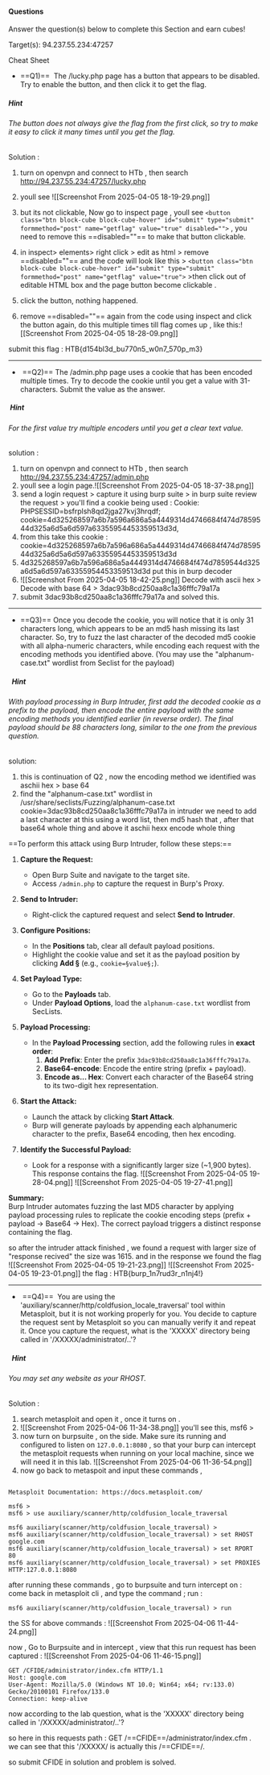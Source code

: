 #### Questions

Answer the question(s) below to complete this Section and earn cubes!

Target(s): 94.237.55.234:47257

Cheat Sheet

+ ==Q1)==  The /lucky.php page has a button that appears to be disabled. Try to enable the button, and then click it to get the flag.
##### Hint
###### The button does not always give the flag from the first click, so try to make it easy to click it many times until you get the flag.

Solution :  
1) turn on openvpn and connect to HTb , then search http://94.237.55.234:47257/lucky.php
2) youll see ![[Screenshot From 2025-04-05 18-19-29.png]]
3) but its not clickable, Now go to inspect page , youll see
`<button class="btn block-cube block-cube-hover" id="submit" type="submit" formmethod="post" name="getflag" value="true" disabled="">`  , you need to remove this  ==disabled=""== to make that button clickable. 

4) in inspect> elements> right click > edit as html > remove ==disabled=""== and the code will look like this >     `<button class="btn block-cube block-cube-hover" id="submit" type="submit" formmethod="post" name="getflag" value="true">`    >then click out of editable HTML box and the page button become clickable .
5) click the button, nothing happened.
6) remove ==disabled=""== again from the code  using inspect and click the button again, do this multiple times till flag comes up , like this:![[Screenshot From 2025-04-05 18-28-09.png]]

submit this flag : HTB{d154bl3d_bu770n5_w0n7_570p_m3}

---

-  ==Q2)== The /admin.php page uses a cookie that has been encoded multiple times. Try to decode the cookie until you get a value with 31-characters. Submit the value as the answer.
#####  Hint
###### For the first value try multiple encoders until you get a clear text value.

solution : 
1) turn on openvpn and connect to HTb , then search http://94.237.55.234:47257/admin.php
2) youll see a login page.![[Screenshot From 2025-04-05 18-37-38.png]]
3) send a login request > capture it using burp suite > in burp suite review the request >  you'll find a cookie being used :  Cookie: PHPSESSID=bsfrplsh8qd2jga27kvj3hrqdf; cookie=4d325268597a6b7a596a686a5a4449314d4746684f474d7859544d325a6d5a6d597a63355954453359513d3d,   
4) from this take this cookie :     cookie=4d325268597a6b7a596a686a5a4449314d4746684f474d7859544d325a6d5a6d597a63355954453359513d3d
5) 4d325268597a6b7a596a686a5a4449314d4746684f474d7859544d325a6d5a6d597a63355954453359513d3d    put this  in burp decoder
6) ![[Screenshot From 2025-04-05 18-42-25.png]] Decode with ascii hex > Decode with base 64 > 3dac93b8cd250aa8c1a36fffc79a17a 
7) submit 3dac93b8cd250aa8c1a36fffc79a17a and solved this.

---

- ==Q3)== Once you decode the cookie, you will notice that it is only 31 characters long, which appears to be an md5 hash missing its last character. So, try to fuzz the last character of the decoded md5 cookie with all alpha-numeric characters, while encoding each request with the encoding methods you identified above. (You may use the "alphanum-case.txt" wordlist from Seclist for the payload)
#####   Hint
###### With payload processing in Burp Intruder, first add the decoded cookie as a prefix to the payload, then encode the entire payload with the same encoding methods you identified earlier (in reverse order). The final payload should be 88 characters long, similar to the one from the previous question.

solution:
1) this is continuation of Q2 , now the encoding method we identified was aschii hex > base 64
2) find the "alphanum-case.txt" wordlist in /usr/share/seclists/Fuzzing/alphanum-case.txt
cookie=3dac93b8cd250aa8c1a36fffc79a17a in intruder we need to add a last character at this using a word list, then md5 hash that , after that base64 whole thing and above it aschii hexx encode whole thing

==To perform this attack using Burp Intruder, follow these steps:==

1. **Capture the Request:**
   - Open Burp Suite and navigate to the target site.
   - Access `/admin.php` to capture the request in Burp's Proxy.

2. **Send to Intruder:**
   - Right-click the captured request and select **Send to Intruder**.

3. **Configure Positions:**
   - In the **Positions** tab, clear all default payload positions.
   - Highlight the cookie value and set it as the payload position by clicking **Add §** (e.g., `cookie=§value§;`).

4. **Set Payload Type:**
   - Go to the **Payloads** tab.
   - Under **Payload Options**, load the `alphanum-case.txt` wordlist from SecLists.

5. **Payload Processing:**
   - In the **Payload Processing** section, add the following rules in **exact order**:
     1. **Add Prefix**: Enter the prefix `3dac93b8cd250aa8c1a36fffc79a17a`.
     2. **Base64-encode**: Encode the entire string (prefix + payload).
     3. **Encode as... Hex**: Convert each character of the Base64 string to its two-digit hex representation.

6. **Start the Attack:**
   - Launch the attack by clicking **Start Attack**.
   - Burp will generate payloads by appending each alphanumeric character to the prefix, Base64 encoding, then hex encoding.

7. **Identify the Successful Payload:**
   - Look for a response with a significantly larger size (~1,900 bytes). This response contains the flag.
![[Screenshot From 2025-04-05 19-28-04.png]]
![[Screenshot From 2025-04-05 19-27-41.png]]

**Summary:**  
Burp Intruder automates fuzzing the last MD5 character by applying payload processing rules to replicate the cookie encoding steps (prefix + payload → Base64 → Hex). The correct payload triggers a distinct response containing the flag.


so after the intruder attack finished ,  we found a request with larger size of "response recived" the size was 1615.  and in the response we found the flag
![[Screenshot From 2025-04-05 19-21-23.png]]
![[Screenshot From 2025-04-05 19-23-01.png]]
the flag : HTB{burp_1n7rud3r_n1nj4!}

---

-  ==Q4)==   You are using the 'auxiliary/scanner/http/coldfusion_locale_traversal' tool within Metasploit, but it is not working properly for you. You decide to capture the request sent by Metasploit so you can manually verify it and repeat it. Once you capture the request, what is the 'XXXXX' directory being called in '/XXXXX/administrator/..'? 
#####   Hint
###### You may set any website as your RHOST.

Solution : 

1) search metasploit and open it , once it turns on .
2) ![[Screenshot From 2025-04-06 11-34-38.png]]
you'll see this,  msf6 >
3) now turn on burpsuite , on the side.  Make sure its running and configured to listen on `127.0.0.1:8080`  , so that your burp can intercept the metasploit requests when running on your local machine, since we will need it in this lab.  ![[Screenshot From 2025-04-06 11-36-54.png]]
4) now go back to metaspoit  and input these commands ,

```

Metasploit Documentation: https://docs.metasploit.com/

msf6 > 
msf6 > use auxiliary/scanner/http/coldfusion_locale_traversal

msf6 auxiliary(scanner/http/coldfusion_locale_traversal) > 
msf6 auxiliary(scanner/http/coldfusion_locale_traversal) > set RHOST google.com
msf6 auxiliary(scanner/http/coldfusion_locale_traversal) > set RPORT 80
msf6 auxiliary(scanner/http/coldfusion_locale_traversal) > set PROXIES HTTP:127.0.0.1:8080
```
after running these commands , go to burpsuite and turn intercept on :
come back in metasploit cli  , and type the command ; run :
```
msf6 auxiliary(scanner/http/coldfusion_locale_traversal) > run
```

the SS for above commands :
![[Screenshot From 2025-04-06 11-44-24.png]]


now , Go to Burpsuite and in intercept , view that this run request has been captured : 
![[Screenshot From 2025-04-06 11-46-15.png]]

```
GET /CFIDE/administrator/index.cfm HTTP/1.1
Host: google.com
User-Agent: Mozilla/5.0 (Windows NT 10.0; Win64; x64; rv:133.0) Gecko/20100101 Firefox/133.0
Connection: keep-alive
```

now according to the lab question,  what is the 'XXXXX' directory being called in '/XXXXX/administrator/..'? 

so here in this requests path  : GET /==CFIDE==/administrator/index.cfm  .
we can see that this    '/XXXXX/  is actually this  /==CFIDE==/.

so submit CFIDE in solution and problem is solved.